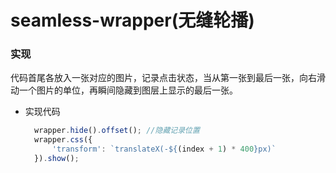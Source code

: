 # seamless-wrapper(无缝轮播)
### 实现
代码首尾各放入一张对应的图片，记录点击状态，当从第一张到最后一张，向右滑动一个图片的单位，再瞬间隐藏到图层上显示的最后一张。
- 实现代码
  ~~~js
    wrapper.hide().offset(); //隐藏记录位置
    wrapper.css({
        'transform': `translateX(-${(index + 1) * 400}px)`
    }).show();
  ~~~